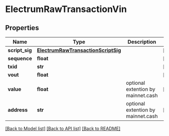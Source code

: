 # ElectrumRawTransactionVin

## Properties
Name | Type | Description | Notes
------------ | ------------- | ------------- | -------------
**script_sig** | [**ElectrumRawTransactionScriptSig**](ElectrumRawTransactionScriptSig.md) |  | [optional] 
**sequence** | **float** |  | [optional] 
**txid** | **str** |  | [optional] 
**vout** | **float** |  | [optional] 
**value** | **float** | optional extention by mainnet.cash | [optional] 
**address** | **str** | optional extention by mainnet.cash | [optional] 

[[Back to Model list]](../README.md#documentation-for-models) [[Back to API list]](../README.md#documentation-for-api-endpoints) [[Back to README]](../README.md)


